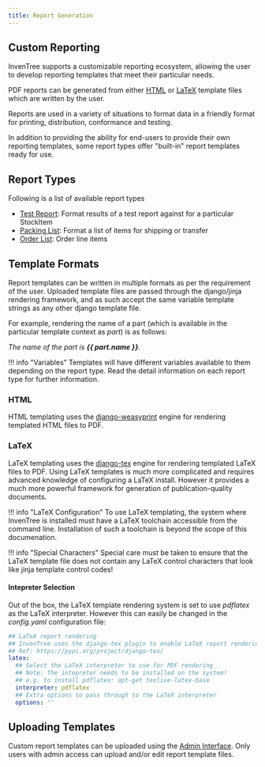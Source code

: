 ```yaml
---
title: Report Generation
---
```


## Custom Reporting

InvenTree supports a customizable reporting ecosystem, allowing the user to develop reporting templates that meet their particular needs.

PDF reports can be generated from either [HTML](https://github.com/fdemmer/django-weasyprint) or [LaTeX](https://github.com/weinbusch/django-tex) template files which are written by the user.

Reports are used in a variety of situations to format data in a friendly format for printing, distribution, conformance and testing.

In addition to providing the ability for end-users to provide their own reporting templates, some report types offer "built-in" report templates ready for use.

## Report Types

Following is a list of available report types

* [Test Report](/report/test): Format results of a test report against for a particular StockItem
* [Packing List](/report/pack): Format a list of items for shipping or transfer
* [Order List](/report/order): Order line items 

## Template Formats

Report templates can be written in multiple formats as per the requirement of the user. Uploaded template files are passed through the django/jinja rendering framework, and as such accept the same variable template strings as any other django template file.

For example, rendering the name of a part (which is available in the particular template context as *part*) is as follows:

*The name of the part is **\{\{ part.name \}\}**.*

!!! info "Variables"
	Templates will have different variables available to them depending on the report type. Read the detail information on each report type for further information.

### HTML

HTML templating uses the [django-weasyprint](https://github.com/fdemmer/django-weasyprint) engine for rendering templated HTML files to PDF.

### LaTeX

LaTeX templating uses the [django-tex](https://github.com/weinbusch/django-tex) engine for rendering templated LaTeX files to PDF. Using LaTeX templates is much more complicated and requires advanced knowledge of configuring a LaTeX install. However it provides a much more powerful framework for generation of publication-quality documents.

!!! info "LaTeX Configuration"
	To use LaTeX templating, the system where InvenTree is installed must have a LaTeX toolchain accessible from the command line. Installation of such a toolchain is beyond the scope of this documenation.

!!! info "Special Characters"
	Special care must be taken to ensure that the LaTeX template file does not contain any LaTeX control characters that look like jinja template control codes!

#### Intepreter Selection

Out of the box, the LaTeX template rendering system is set to use *pdflatex* as the LaTeX interpreter. However this can easily be changed in the *config.yaml* configuration file:

``` yaml
## LaTeX report rendering
## InvenTree uses the django-tex plugin to enable LaTeX report rendering
## Ref: https://pypi.org/project/django-tex/
latex:
  ## Select the LaTeX interpreter to use for PDF rendering
  ## Note: The intepreter needs to be installed on the system!
  ## e.g. to install pdflatex: apt-get texlive-latex-base
  interpreter: pdflatex 
  ## Extra options to pass through to the LaTeX interpreter
  options: ''
```

## Uploading Templates

Custom report templates can be uploaded using the [Admin Interface](/admin/admin). Only users with admin access can upload and/or edit report template files.